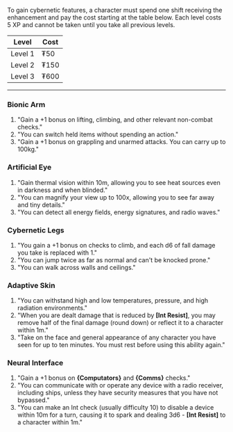 To gain cybernetic features, a character must spend one shift receiving the enhancement and pay the cost starting at the table below. Each level costs 5 XP and cannot be taken until you take all previous levels.

| Level   | Cost  |
|---------|-------|
| Level 1 | ₮50   |
| Level 2 | ₮150  |
| Level 3 | ₮600  |

---
### Bionic Arm
1. "Gain a +1 bonus on lifting, climbing, and other relevant non-combat checks."
2. "You can switch held items without spending an action."
3. "Gain a +1 bonus on grappling and unarmed attacks. You can carry up to 100kg."
### Artificial Eye
1. "Gain thermal vision within 10m, allowing you to see heat sources even in darkness and when blinded."
2. "You can magnify your view up to 100x, allowing you to see far away and tiny details."
3. "You can detect all energy fields, energy signatures, and radio waves."
### Cybernetic Legs
1. "You gain a +1 bonus on checks to climb, and each d6 of fall damage you take is replaced with 1."
2. "You can jump twice as far as normal and can't be knocked prone."
3. "You can walk across walls and ceilings."
### Adaptive Skin
1. "You can withstand high and low temperatures, pressure, and high radiation environments."
2. "When you are dealt damage that is reduced by **\[Int Resist\]**, you may remove half of the final damage (round down) or reflect it to a character within 1m."
3. "Take on the face and general appearance of any character you have seen for up to ten minutes. You must rest before using this ability again."
### Neural Interface
1. "Gain a +1 bonus on **{Computators}** and **{Comms}** checks."
2. "You can communicate with or operate any device with a radio receiver, including ships, unless they have security measures that you have not bypassed."
3. "You can make an Int check (usually difficulty 10) to disable a device within 10m for a turn, causing it to spark and dealing 3d6 - **\[Int Resist\]** to a character within 1m."